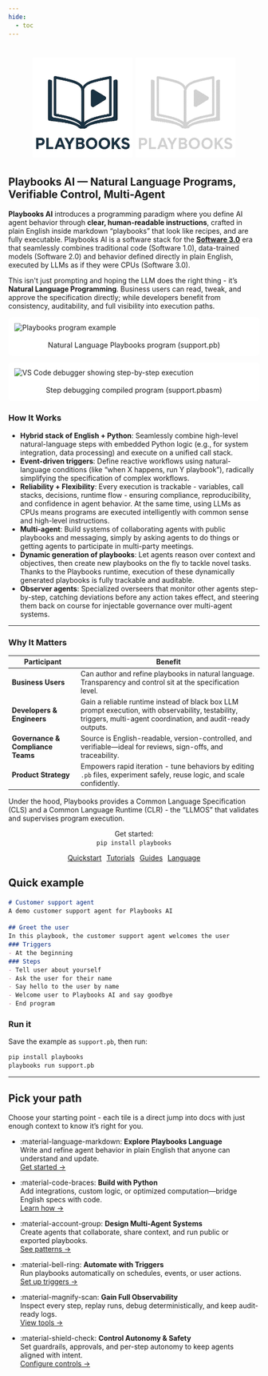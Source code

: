 ```yaml
---
hide:
  - toc
---
```


<div style="text-align: center;">
  <div class="centered-logo-text-group">
    <h1>
    <img src="assets/images/playbooks-logo.png#gh-light-mode-only" alt="Playbooks AI" style="width: 200px; height: 200px;">
    <img src="assets/images/playbooks-logo-dark.png#gh-dark-mode-only" alt="Playbooks AI" style="width: 200px; height: 200px;">
    </h1>
  </div>
</div>

## Playbooks AI — Natural Language Programs, Verifiable Control, Multi-Agent

**Playbooks AI** introduces a programming paradigm where you define AI agent behavior through **clear, human-readable instructions**, crafted in plain English inside markdown “playbooks” that look like recipes, and are fully executable. Playbooks AI is a software stack for the [**Software 3.0**](https://www.youtube.com/watch?v=LCEmiRjPEtQ) era that seamlessly combines traditional code (Software 1.0), data-trained models (Software 2.0) and behavior defined directly in plain English, executed by LLMs as if they were CPUs (Software 3.0).

This isn't just prompting and hoping the LLM does the right thing - it’s **Natural Language Programming**. Business users can read, tweak, and approve the specification directly; while developers benefit from consistency, auditability, and full visibility into execution paths.

<div style="display: flex; gap: 12px; flex-wrap: wrap; align-items: flex-start;">
  <div style="flex: 1 1 360px; min-width: 320px; background-color: white; border-radius: 8px;">
    <img alt="Playbooks program example" src="https://www.runplaybooks.ai/_next/image?url=%2Fimages%2Fplaybooks-ai-example-program.png&w=2048&q=75" style="width: 100%; border-radius: 8px; padding: 12px;" />
    <p style="text-align:center; font-size: 0.9rem; margin-top: 6px;">Natural Language Playbooks program (support.pb)</p>
  </div>
  <div style="flex: 1 1 360px; min-width: 320px; background-color: white; border-radius: 8px;">
    <img alt="VS Code debugger showing step-by-step execution" src="https://www.runplaybooks.ai/_next/image?url=%2Fimages%2Fplaybooks-ai-vscode-debugger.png&w=2048&q=75" style="width: 100%; border-radius: 8px; padding: 12px;" />
    <p style="text-align:center; font-size: 0.9rem; margin-top: 6px;">Step debugging compiled program (support.pbasm)</p>
  </div>
</div>

### How It Works

* **Hybrid stack of English + Python**: Seamlessly combine high-level natural-language steps with embedded Python logic (e.g., for system integration, data processing) and execute on a unified call stack.
* **Event-driven triggers**: Define reactive workflows using natural-language conditions (like “when X happens, run Y playbook”), radically simplifying the specification of complex workflows.
* **Reliability + Flexibility**: Every execution is trackable - variables, call stacks, decisions, runtime flow - ensuring compliance, reproducibility, and confidence in agent behavior. At the same time, using LLMs as CPUs means programs are executed intelligently with common sense and high-level instructions.
* **Multi-agent**: Build systems of collaborating agents with public playbooks and messaging, simply by asking agents to do things or getting agents to participate in multi-party meetings.
* **Dynamic generation of playbooks**: Let agents reason over context and objectives, then create new playbooks on the fly to tackle novel tasks. Thanks to the Playbooks runtime, execution of these dynamically generated playbooks is fully trackable and auditable.
* **Observer agents**: Specialized overseers that monitor other agents step-by-step, catching deviations before any action takes effect, and steering them back on course for injectable governance over multi-agent systems.

---

### Why It Matters

| Participant                       | Benefit                                                                                                                        |
| --------------------------------- | ------------------------------------------------------------------------------------------------------------------------------ |
| **Business Users**                | Can author and refine playbooks in natural language. Transparency and control sit at the specification level. |
| **Developers & Engineers**        | Gain a reliable runtime instead of black box LLM prompt execution, with observability, testability, triggers, multi-agent coordination, and audit-ready outputs.          |
| **Governance & Compliance Teams** | Source is English-readable, version-controlled, and verifiable—ideal for reviews, sign-offs, and traceability.                 |
| **Product Strategy**              | Empowers rapid iteration - tune behaviors by editing `.pb` files, experiment safely, reuse logic, and scale confidently.         |


Under the hood, Playbooks provides a Common Language Specification (CLS) and a Common Language Runtime (CLR) - the “LLMOS” that validates and supervises program execution.

<div class="install-command-container">
  <p style="text-align:center;">
    Get started:
    <br/>
    <code>pip install playbooks</code>
  </p>
</div>

<p style="text-align:center;">
  <a href="get-started/quickstart/" class="md-button" style="margin:3px">Quickstart</a>
  <a href="tutorials/" class="md-button" style="margin:3px">Tutorials</a>
  <a href="guides/" class="md-button" style="margin:3px">Guides</a>
  <a href="playbooks-language/" class="md-button" style="margin:3px">Language</a>
</p>

## Quick example

```markdown
# Customer support agent
A demo customer support agent for Playbooks AI
 
## Greet the user
In this playbook, the customer support agent welcomes the user
### Triggers
- At the beginning
### Steps
- Tell user about yourself
- Ask the user for their name
- Say hello to the user by name
- Welcome user to Playbooks AI and say goodbye
- End program
```

### Run it

Save the example as `support.pb`, then run:

```bash
pip install playbooks
playbooks run support.pb
```

---

## Pick your path

Choose your starting point - each tile is a direct jump into docs with just enough context to know it’s right for you.

<div class="grid cards" markdown>

* :material-language-markdown: **Explore Playbooks Language**<br/>
  Write and refine agent behavior in plain English that anyone can understand and update.<br/>
  [Get started →](playbooks-language/index.md)

* :material-code-braces: **Build with Python**<br/>
  Add integrations, custom logic, or optimized computation—bridge English specs with code.<br/>
  [Learn how →](playbook-types/python-playbooks.md)

* :material-account-group: **Design Multi-Agent Systems**<br/>
  Create agents that collaborate, share context, and run public or exported playbooks.<br/>
  [See patterns →](agents/index.md)

* :material-bell-ring: **Automate with Triggers**<br/>
  Run playbooks automatically on schedules, events, or user actions.<br/>
  [Set up triggers →](triggers/index.md)

* :material-magnify-scan: **Gain Full Observability**<br/>
  Inspect every step, replay runs, debug deterministically, and keep audit-ready logs.<br/>
  [View tools →](observability/index.md)

* :material-shield-check: **Control Autonomy & Safety**<br/>
  Set guardrails, approvals, and per-step autonomy to keep agents aligned with intent.<br/>
  [Configure controls →](observability/index.md)

</div>


<div class="footer"></div>
